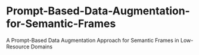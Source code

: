 # Prompt-Based-Data-Augmentation-for-Semantic-Frames
A Prompt-Based Data Augmentation Approach for Semantic Frames in Low-Resource Domains
